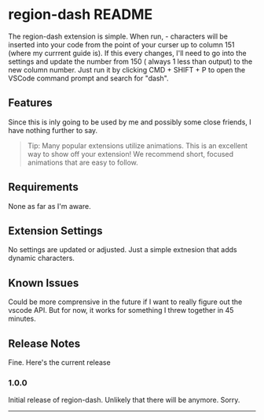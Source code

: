 # region-dash README

The region-dash extension is simple. When run, - characters will be inserted into your code from the point of your curser up to column 151 (where my currrent guide is). If this every changes, I'll need to go into the settings and update the number from 150 ( always 1 less than output) to the new column number. Just run it by clicking CMD + SHIFT + P to open the VSCode command prompt and search for "dash". 

## Features

Since this is inly going to be used by me and possibly some close friends, I have nothing further to say.

> Tip: Many popular extensions utilize animations. This is an excellent way to show off your extension! We recommend short, focused animations that are easy to follow.

## Requirements

None as far as I'm aware.

## Extension Settings

No settings are updated or adjusted. Just a simple extnesion that adds dynamic characters.

## Known Issues

Could be more comprensive in the future if I want to really figure out the vscode API. But for now, it works for something I threw together in 45 minutes.

## Release Notes

Fine. Here's the current release

### 1.0.0

Initial release of region-dash. Unlikely that there will be anymore. Sorry.

---
